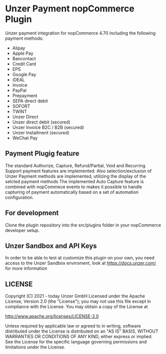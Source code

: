 # Unzer Payment nopCommerce Plugin
Unzer payment integration for nopCommerce 4.70 including the following payment methods:
* Alipay
* Apple Pay
* Bancontact
* Credit Card
* EPS
* Google Pay
* iDEAL
* Invoice
* PayPal
* Prepayment
* SEPA direct debit
* SOFORT
* TWINT
* Unzer Direct
* Unzer direct debit (secured)
* Unzer Invoice B2C / B2B (secured)
* Unzer Installment (secured)
* WeChat Pay

## Payment Plugig feature
The standard Authorize, Capture, Refund/Partial, Void and Recurring Support payment features are implemented. Also selection/exclusion of Unzer Payment methods are implemented, utilizing the display of the selcted payment methods 
The implemented Auto Capture feature is combined with nopCommece events to makes it possible to handle capturing of payment automatically based on a set of automation configuration. 

## For development
Clone the plugin repository into the src/plugins folder in your nopCommerce developer setup.

## Unzer Sandbox and API Keys
In order to be able to test at customize this plugin on your own, you need access to the Unzer Sandbox enviroment, look at https://docs.unzer.com/ for more information

## LICENSE
Copyright (C) 2021 - today Unzer GmbH
Licensed under the Apache License, Version 2.0 (the "License"); you may not use this file except in compliance with the License. You may obtain a copy of the License at

http://www.apache.org/licenses/LICENSE-2.0

Unless required by applicable law or agreed to in writing, software distributed under the License is distributed on an "AS IS" BASIS, WITHOUT WARRANTIES OR CONDITIONS OF ANY KIND, either express or implied. See the License for the specific language governing permissions and limitations under the License.
